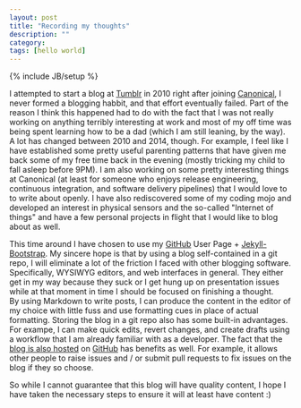 ```yaml
---
layout: post
title: "Recording my thoughts"
description: ""
category: 
tags: [hello world]
---
```

{% include JB/setup %}

I attempted to start a blog at [Tumblr](http://timrcc.tumblr.com) in 2010
right after joining [Canonical](http://www.canonical.com), I never formed 
a blogging habbit, and that effort eventually failed.  Part of the reason 
I think this happened had to do with the fact that I was not really working 
on anything terribly interesting at work and most of my off time was being 
spent learning how to be a dad (which I am still leaning, by the way).  A 
lot has changed between 2010 and 2014, though.  For example, I feel like I 
have established some pretty useful parenting patterns that have given me back 
some of my free time back in the evening (mostly tricking my child to fall asleep 
before 9PM).  I am also working on some pretty interesting things at Canonical 
(at least for someone who enjoys release engineering, continuous integration, 
and software delivery pipelines) that I would love to to write about openly.  I 
have also rediscovered some of my coding mojo and developed an interest in physical 
sensors and the so-called "Internet of things" and have a few personal projects in 
flight that I would like to blog about as well.

This time around I have chosen to use my [GitHub](http://github.com) User Page + 
[Jekyll-Bootstrap](http://jekyllbootstrap.com/). My sincere hope is that by using
a blog self-contained in a git repo, I will eliminate a lot of the friction I faced
with other blogging software.  Specifically, WYSIWYG editors, and web interfaces in
general.  They either get in my way because they suck or I get hung up on presentation 
issues while at that moment in time I should be focused on finishing a thought.  
By using Markdown to write posts, I can produce the content in the editor of my choice 
with little fuss and use formatting cues in place of actual formatting.  Storing the 
blog in a git repo also has some built-in advantages.  For exampe, I can make quick 
edits, revert changes, and create drafts using a workflow that I am already familiar 
with as a developer.  The fact that the [blog is also hosted](https://github.com/timrchavez/timrchavez.github.io) 
on [GitHub](http://github.com) has benefits as well.  For example, it allows other 
people to raise issues and / or submit pull requests to fix issues on the blog if they 
so choose.

So while I cannot guarantee that this blog will have quality content, I hope I have 
taken the necessary steps to ensure it will at least have content :)  
